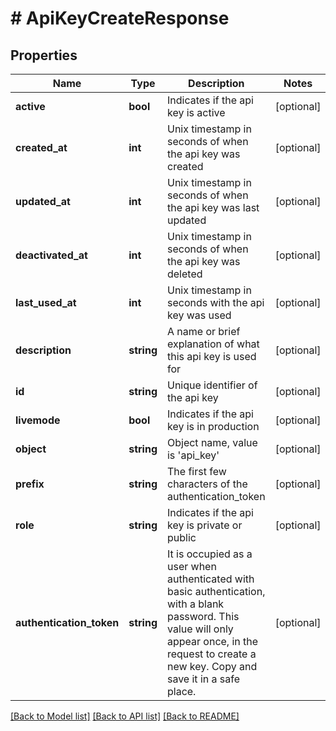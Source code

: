 # # ApiKeyCreateResponse

## Properties

Name | Type | Description | Notes
------------ | ------------- | ------------- | -------------
**active** | **bool** | Indicates if the api key is active | [optional]
**created_at** | **int** | Unix timestamp in seconds of when the api key was created | [optional]
**updated_at** | **int** | Unix timestamp in seconds of when the api key was last updated | [optional]
**deactivated_at** | **int** | Unix timestamp in seconds of when the api key was deleted | [optional]
**last_used_at** | **int** | Unix timestamp in seconds with the api key was used | [optional]
**description** | **string** | A name or brief explanation of what this api key is used for | [optional]
**id** | **string** | Unique identifier of the api key | [optional]
**livemode** | **bool** | Indicates if the api key is in production | [optional]
**object** | **string** | Object name, value is &#39;api_key&#39; | [optional]
**prefix** | **string** | The first few characters of the authentication_token | [optional]
**role** | **string** | Indicates if the api key is private or public | [optional]
**authentication_token** | **string** | It is occupied as a user when authenticated with basic authentication, with a blank password. This value will only appear once, in the request to create a new key. Copy and save it in a safe place. | [optional]

[[Back to Model list]](../../README.md#models) [[Back to API list]](../../README.md#endpoints) [[Back to README]](../../README.md)
